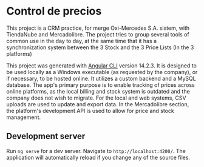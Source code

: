 # Control de precios

This project is a CRM practice, for merge Oxi-Mercedes S.A. sistem, with TiendaNube and Mercadolibre.
The project tries to group several tools of common use in the day to day, at the same time that it has a synchronization system between the 3 Stock and the 3 Price Lists (In the 3 platforms)

This project was generated with [Angular CLI](https://github.com/angular/angular-cli) version 14.2.3.
It is designed to be used locally as a Windows executable (as requested by the company), or if necessary, to be hosted online. 
It utilizes a custom backend and a MySQL database. The app's primary purpose is to enable tracking of prices across online platforms, as the local billing and stock system is outdated and the company does not wish to migrate. 
For the local and web systems, CSV uploads are used to update and export data. In the Mercadolibre section, the platform's development API is used to allow for price and stock management.


## Development server
Run `ng serve` for a dev server. Navigate to `http://localhost:4200/`. The application will automatically reload if you change any of the source files.
